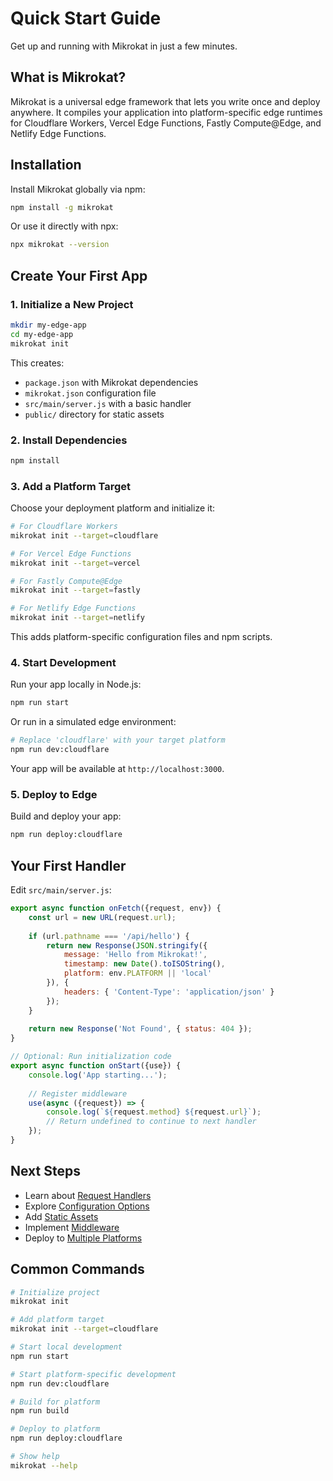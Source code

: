 # Quick Start Guide

Get up and running with Mikrokat in just a few minutes.

## What is Mikrokat?

Mikrokat is a universal edge framework that lets you write once and deploy anywhere. It compiles your application into platform-specific edge runtimes for Cloudflare Workers, Vercel Edge Functions, Fastly Compute@Edge, and Netlify Edge Functions.

## Installation

Install Mikrokat globally via npm:

```bash
npm install -g mikrokat
```

Or use it directly with npx:

```bash
npx mikrokat --version
```

## Create Your First App

### 1. Initialize a New Project

```bash
mkdir my-edge-app
cd my-edge-app
mikrokat init
```

This creates:
- `package.json` with Mikrokat dependencies
- `mikrokat.json` configuration file
- `src/main/server.js` with a basic handler
- `public/` directory for static assets

### 2. Install Dependencies

```bash
npm install
```

### 3. Add a Platform Target

Choose your deployment platform and initialize it:

```bash
# For Cloudflare Workers
mikrokat init --target=cloudflare

# For Vercel Edge Functions
mikrokat init --target=vercel

# For Fastly Compute@Edge
mikrokat init --target=fastly

# For Netlify Edge Functions
mikrokat init --target=netlify
```

This adds platform-specific configuration files and npm scripts.

### 4. Start Development

Run your app locally in Node.js:

```bash
npm run start
```

Or run in a simulated edge environment:

```bash
# Replace 'cloudflare' with your target platform
npm run dev:cloudflare
```

Your app will be available at `http://localhost:3000`.

### 5. Deploy to Edge

Build and deploy your app:

```bash
npm run deploy:cloudflare
```

## Your First Handler

Edit `src/main/server.js`:

```javascript
export async function onFetch({request, env}) {
    const url = new URL(request.url);
    
    if (url.pathname === '/api/hello') {
        return new Response(JSON.stringify({
            message: 'Hello from Mikrokat!',
            timestamp: new Date().toISOString(),
            platform: env.PLATFORM || 'local'
        }), {
            headers: { 'Content-Type': 'application/json' }
        });
    }
    
    return new Response('Not Found', { status: 404 });
}

// Optional: Run initialization code
export async function onStart({use}) {
    console.log('App starting...');
    
    // Register middleware
    use(async ({request}) => {
        console.log(`${request.method} ${request.url}`);
        // Return undefined to continue to next handler
    });
}
```

## Next Steps

- Learn about [Request Handlers](../core-concepts/handlers.md)
- Explore [Configuration Options](../configuration/mikrokat-json.md)
- Add [Static Assets](../advanced/static-assets.md)
- Implement [Middleware](../core-concepts/middleware.md)
- Deploy to [Multiple Platforms](../platforms/overview.md)

## Common Commands

```bash
# Initialize project
mikrokat init

# Add platform target
mikrokat init --target=cloudflare

# Start local development
npm run start

# Start platform-specific development
npm run dev:cloudflare

# Build for platform
npm run build

# Deploy to platform
npm run deploy:cloudflare

# Show help
mikrokat --help
```